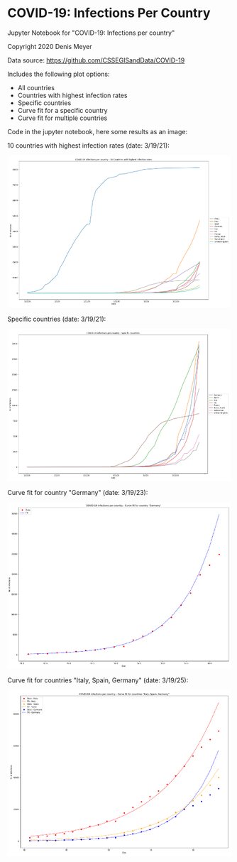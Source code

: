 # COVID-19: Infections Per Country
 Jupyter Notebook for "COVID-19: Infections per country"

Copyright 2020 Denis Meyer

Data source: https://github.com/CSSEGISandData/COVID-19


Includes the following plot options:

* All countries
* Countries with highest infection rates
* Specific countries
* Curve fit for a specific country
* Curve fit for multiple countries


Code in the jupyter notebook, here some results as an image:

10 countries with highest infection rates (date: 3/19/21):

![](images/10-Countries-with-highest-infection-rates.png?raw=true)

Specific countries (date: 3/19/21):

![](images/Specific-Countries.png?raw=true)

Curve fit for country "Germany" (date: 3/19/23):

![](images/Curve-Fit-Germany.png?raw=true)

Curve fit for countries "Italy, Spain, Germany" (date: 3/19/25):

![](images/Curve-Fit-IT-ESP-GER.png?raw=true)
